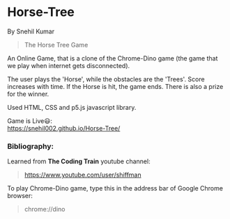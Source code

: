 # Horse-Tree
By Snehil Kumar

>The Horse Tree Game

An Online Game, that is a clone of the Chrome-Dino game (the game that we play when internet gets disconnected).

The user plays the 'Horse', while the obstacles are the 'Trees'. Score increases with time. If the Horse is hit, the game ends. There is also a prize for the winner.

Used HTML, CSS and p5.js javascript library.

Game is Live😃:  
https://snehil002.github.io/Horse-Tree/

### Bibliography:
Learned from **The Coding Train** youtube channel:
>https://www.youtube.com/user/shiffman

To play Chrome-Dino game, type this in the address bar of Google Chrome browser:
>chrome://dino